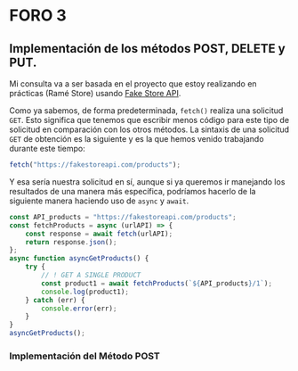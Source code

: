 # FORO 3

## Implementación de los métodos POST, DELETE y PUT. 

Mi consulta va a ser basada en el proyecto que estoy realizando en prácticas (Ramé Store) usando [Fake Store API](https://fakestoreapi.com/).  

Como ya sabemos, de forma predeterminada, `fetch()` realiza una solicitud `GET`. Esto significa que tenemos que escribir menos código para este tipo de solicitud en comparación con los otros métodos. La sintaxis de una solicitud `GET` de obtención es la siguiente y es la que hemos venido trabajando durante este tiempo:  

```js
fetch("https://fakestoreapi.com/products");
```

Y esa sería nuestra solicitud en sí, aunque si ya queremos ir manejando los resultados de una manera más específica, podríamos hacerlo de la siguiente manera haciendo uso de `async` y `await`.

```js
const API_products = "https://fakestoreapi.com/products";
const fetchProducts = async (urlAPI) => {
    const response = await fetch(urlAPI);
    return response.json();
};
async function asyncGetProducts() {
    try {
        // ! GET A SINGLE PRODUCT
        const product1 = await fetchProducts(`${API_products}/1`);
        console.log(product1);
    } catch (err) {
        console.error(err);
    }
}
asyncGetProducts();
```

### Implementación del Método POST
